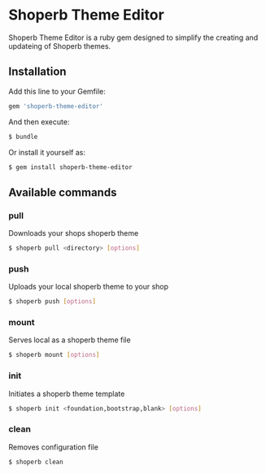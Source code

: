 # Shoperb Theme Editor

Shoperb Theme Editor is a ruby gem designed to simplify the creating and updateing of Shoperb themes.

## Installation

Add this line to your Gemfile:
```ruby
gem 'shoperb-theme-editor'
```
And then execute:
```bash
$ bundle
```
Or install it yourself as:
```bash
$ gem install shoperb-theme-editor
```

## Available commands

### pull
Downloads your shops shoperb theme
```bash
$ shoperb pull <directory> [options]
```

### push
Uploads your local shoperb theme to your shop
```bash
$ shoperb push [options]
```

### mount
Serves local as a shoperb theme file
```bash
$ shoperb mount [options]
```

### init
Initiates a shoperb theme template
```bash
$ shoperb init <foundation,bootstrap,blank> [options]
```

### clean
Removes configuration file
```bash
$ shoperb clean
```